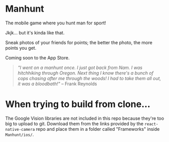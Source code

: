 # Manhunt
The mobile game where you hunt man for sport!

Jkjk... but it's kinda like that.

Sneak photos of your friends for points; the better the photo, the more points you get.

Coming soon to the App Store.

> *"I went on a manhunt once. I just got back from Nam. I was hitchhiking through Oregon. Next thing I know there's a bunch of cops chasing after me through the woods! I had to take them all out, it was a bloodbath!"*
– Frank Reynolds

# When trying to build from clone...
The Google Vision libraries are not included in this repo because they're too big to upload to git. Download them from the links provided by the `react-native-camera` repo and place them in a folder called "Frameworks" inside `Manhunt/ios/`.
